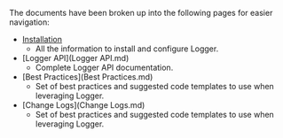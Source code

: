 The documents have been broken up into the following pages for easier navigation:

- [Installation](Installation.md)
	- All the information to install and configure Logger.
- [Logger API](Logger API.md)
	- Complete Logger API documentation.
- [Best Practices](Best Practices.md)
	- Set of best practices and suggested code templates to use when leveraging Logger.
- [Change Logs](Change Logs.md)
	- Set of best practices and suggested code templates to use when leveraging Logger.